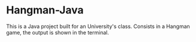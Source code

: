 # Hangman-Java

This is a Java project built for an University's class.
Consists in a Hangman game, the output is shown in the terminal.
